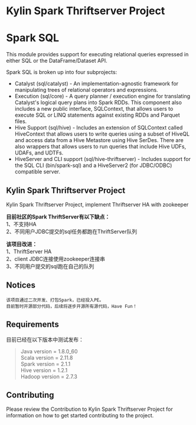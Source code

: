 # Kylin Spark Thriftserver Project
Spark SQL
=========

This module provides support for executing relational queries expressed in either SQL or the DataFrame/Dataset API.

Spark SQL is broken up into four subprojects:
 - Catalyst (sql/catalyst) - An implementation-agnostic framework for manipulating trees of relational operators and expressions.
 - Execution (sql/core) - A query planner / execution engine for translating Catalyst's logical query plans into Spark RDDs.  This component also includes a new public interface, SQLContext, that allows users to execute SQL or LINQ statements against existing RDDs and Parquet files.
 - Hive Support (sql/hive) - Includes an extension of SQLContext called HiveContext that allows users to write queries using a subset of HiveQL and access data from a Hive Metastore using Hive SerDes.  There are also wrappers that allows users to run queries that include Hive UDFs, UDAFs, and UDTFs.
 - HiveServer and CLI support (sql/hive-thriftserver) - Includes support for the SQL CLI (bin/spark-sql) and a HiveServer2 (for JDBC/ODBC) compatible server.
 
## Kylin Spark Thriftserver Project
Kylin Spark Thriftserver Project, implement Thriftserver HA with zookeeper

**目前社区的Spark ThriftServer有以下缺点：**  
1、不支持HA  
2、不同用户JDBC提交的sql任务都跑在ThriftServer队列  

**该项目改进：**  
1、ThriftServer HA  
2、client JDBC连接使用zookeeper连接串  
3、不同用户提交的sql跑在自己的队列  

## Notices

```
该项目通过二次开发、打包Spark，已经投入PE。
目前暂时开源部分代码，后续将逐步开源所有源代码，Have Fun！
```

## Requirements
目前已经在以下版本中测试发布：
> Java version = 1.8.0_60  
> Scala version = 2.11.8  
> Spark version = 2.1.1  
> Hive version =  1.2.1  
> Hadoop version = 2.7.3  


## Contributing
Please review the Contribution to Kylin Spark Thriftserver Project for information on how to get started contributing to the project.



